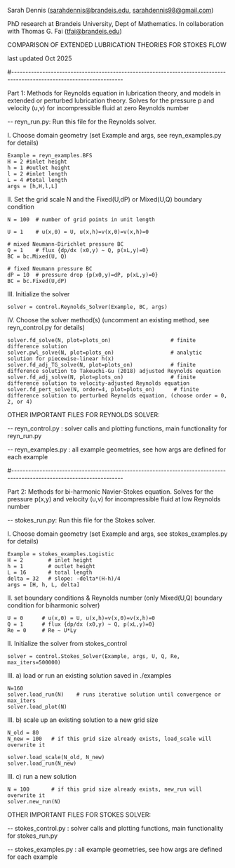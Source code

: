 Sarah Dennis 
(sarahdennis@brandeis.edu, sarahdennis98@gmail.com)

PhD research at Brandeis University, Dept of Mathematics.
In collaboration with Thomas G. Fai (tfai@brandeis.edu)

COMPARISON OF EXTENDED LUBRICATION THEORIES FOR STOKES FLOW

last updated Oct 2025

#---------------------------------------------------------------------------------------------------------------------

Part 1:
Methods for Reynolds equation in lubrication theory, and models in extended or perturbed lubrication theory.
Solves for the pressure p and velocity (u,v) for incompressible fluid at zero Reynolds number

-- reyn_run.py: Run this file for the Reynolds solver.

I. Choose domain geometry (set Example and args, see reyn_examples.py for details)

	Example = reyn_examples.BFS
	H = 2 #inlet height
	h = 1 #outlet height
	l = 2 #inlet length
	L = 4 #total length
	args = [h,H,l,L]

II. Set the grid scale N and the Fixed(U,dP) or Mixed(U,Q) boundary condition
                
	N = 100  # number of grid points in unit length

	U = 1    # u(x,0) = U, u(x,h)=v(x,0)=v(x,h)=0

	# mixed Neumann-Dirichlet pressure BC 
	Q = 1    # flux {dp/dx (x0,y) ~ Q, p(xL,y)=0}
	BC = bc.Mixed(U, Q)  

	# fixed Neumann pressure BC 
	dP = 10  # pressure drop {p(x0,y)=dP, p(xL,y)=0}
	BC = bc.Fixed(U,dP)
	
                
III. Initialize the solver
                   
	solver = control.Reynolds_Solver(Example, BC, args)
                   
IV. Choose the solver method(s) (uncomment an existing method, see reyn_control.py for details)
                
	solver.fd_solve(N, plot=plots_on)           		# finite difference solution
	solver.pwl_solve(N, plot=plots_on)          		# analytic solution for piecewise-linear h(x)
	solver.fd_adj_TG_solve(N, plot=plots_on)    		# finite difference solution to Takeuchi-Gu (2018) adjusted Reynolds equation
	solver.fd_adj_solve(N, plot=plots_on)       		# finite difference solution to velocity-adjusted Reynolds equation
	solver.fd_pert_solve(N, order=4, plot=plots_on)      # finite difference solution to perturbed Reynolds equation, (choose order = 0, 2, or 4)

OTHER IMPORTANT FILES FOR REYNOLDS SOLVER:

-- reyn_control.py : solver calls and plotting functions, main functionality for reyn_run.py

-- reyn_examples.py : all example geometries, see how args are defined for each example

#---------------------------------------------------------------------------------------------------------------------

Part 2:
	Methods for bi-harmonic Navier-Stokes equation.
	Solves for the pressure p(x,y) and velocity (u,v) for incompressible fluid at low Reynolds number


-- stokes_run.py: Run this file for the Stokes solver. 

I. Choose domain geometry (set Example and args, see stokes_examples.py for details)
                
	Example = stokes_examples.Logistic
	H = 2        # inlet height
	h = 1        # outlet height
	L = 16       # total length
	delta = 32   # slope: -delta*(H-h)/4
	args = [H, h, L, delta]

II. set boundary conditions & Reynolds number  (only Mixed(U,Q) boundary condition for biharmonic solver)

	U = 0      # u(x,0) = U, u(x,h)=v(x,0)=v(x,h)=0
	Q = 1      # flux {dp/dx (x0,y) ~ Q, p(xL,y)=0}
	Re = 0     # Re ~ U*Ly

II. Initialize the solver from stokes_control
                
	solver = control.Stokes_Solver(Example, args, U, Q, Re, max_iters=500000)    
                    
III. a) load or run an existing solution saved in ./examples    
                                       
	N=160
	solver.load_run(N)    # runs iterative solution until convergence or max_iters
	solver.load_plot(N)	  
                    
III. b) scale up an existing solution to a new grid size
                                   
	N_old = 80	  
	N_new = 100   # if this grid size already exists, load_scale will overwrite it
  
	solver.load_scale(N_old, N_new)
	solver.load_run(N_new)

                    
III. c) run a new solution
                
	N = 100       # if this grid size already exists, new_run will overwrite it
	solver.new_run(N)

OTHER IMPORTANT FILES FOR STOKES SOLVER:

-- stokes_control.py : solver calls and plotting functions, main functionality for stokes_run.py

-- stokes_examples.py : all example geometries, see how args are defined for each example
                